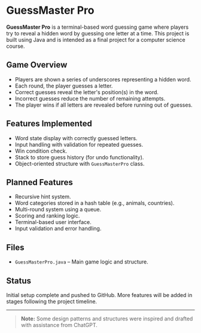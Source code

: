 # GuessMaster Pro

**GuessMaster Pro** is a terminal-based word guessing game where players try to reveal a hidden word by guessing one letter at a time. This project is built using Java and is intended as a final project for a computer science course.

##  Game Overview

- Players are shown a series of underscores representing a hidden word.
- Each round, the player guesses a letter.
- Correct guesses reveal the letter's position(s) in the word.
- Incorrect guesses reduce the number of remaining attempts.
- The player wins if all letters are revealed before running out of guesses.

##  Features Implemented

- Word state display with correctly guessed letters.
- Input handling with validation for repeated guesses.
- Win condition check.
- Stack to store guess history (for undo functionality).
- Object-oriented structure with `GuessMasterPro` class.

##  Planned Features

- Recursive hint system.
- Word categories stored in a hash table (e.g., animals, countries).
- Multi-round system using a queue.
- Scoring and ranking logic.
- Terminal-based user interface.
- Input validation and error handling.

##  Files

- `GuessMasterPro.java` – Main game logic and structure.

##  Status

Initial setup complete and pushed to GitHub. More features will be added in stages following the project timeline.

---

> **Note:** Some design patterns and structures were inspired and drafted with assistance from ChatGPT.
